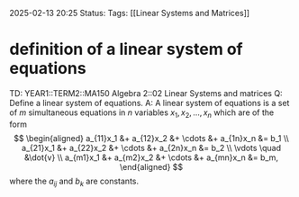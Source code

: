 2025-02-13 20:25
Status: 
Tags: [[Linear Systems and Matrices]]
# definition of a linear system of equations

TD: YEAR1::TERM2::MA150 Algebra 2::02 Linear Systems and matrices 
Q: Define a linear system of equations.
A: A linear system of equations is a set of $m$ simultaneous equations in $n$ variables $x_1, x_2, \dots, x_n$ which are of the form
$$
\begin{aligned}
a_{11}x_1 &+ a_{12}x_2 &+ \cdots &+ a_{1n}x_n &= b_1 \\
a_{21}x_1 &+ a_{22}x_2 &+ \cdots &+ a_{2n}x_n &= b_2 \\
\vdots \quad &\dot{v} \\
a_{m1}x_1 &+ a_{m2}x_2 &+ \cdots &+ a_{mn}x_n &= b_m,
\end{aligned}
$$
where the $a_{ij}$ and $b_k$ are constants.